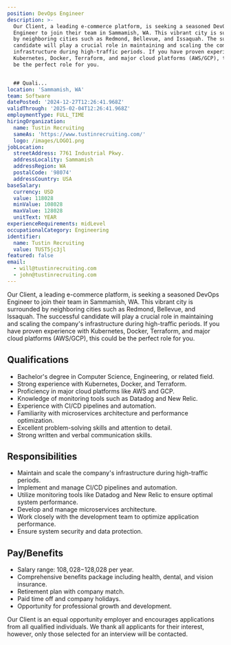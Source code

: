```yaml
---
position: DevOps Engineer
description: >-
  Our Client, a leading e-commerce platform, is seeking a seasoned DevOps
  Engineer to join their team in Sammamish, WA. This vibrant city is surrounded
  by neighboring cities such as Redmond, Bellevue, and Issaquah. The successful
  candidate will play a crucial role in maintaining and scaling the company's
  infrastructure during high-traffic periods. If you have proven experience with
  Kubernetes, Docker, Terraform, and major cloud platforms (AWS/GCP), this could
  be the perfect role for you.


  ## Quali...
location: 'Sammamish, WA'
team: Software
datePosted: '2024-12-27T12:26:41.968Z'
validThrough: '2025-02-04T12:26:41.968Z'
employmentType: FULL_TIME
hiringOrganization:
  name: Tustin Recruiting
  sameAs: 'https://www.tustinrecruiting.com/'
  logo: /images/LOGO1.png
jobLocation:
  streetAddress: 7761 Industrial Pkwy.
  addressLocality: Sammamish
  addressRegion: WA
  postalCode: '98074'
  addressCountry: USA
baseSalary:
  currency: USD
  value: 118028
  minValue: 108028
  maxValue: 128028
  unitText: YEAR
experienceRequirements: midLevel
occupationalCategory: Engineering
identifier:
  name: Tustin Recruiting
  value: TUST5jc3jl
featured: false
email:
  - will@tustinrecruiting.com
  - john@tustinrecruiting.com
---
```




Our Client, a leading e-commerce platform, is seeking a seasoned DevOps Engineer to join their team in Sammamish, WA. This vibrant city is surrounded by neighboring cities such as Redmond, Bellevue, and Issaquah. The successful candidate will play a crucial role in maintaining and scaling the company's infrastructure during high-traffic periods. If you have proven experience with Kubernetes, Docker, Terraform, and major cloud platforms (AWS/GCP), this could be the perfect role for you.

## Qualifications

- Bachelor's degree in Computer Science, Engineering, or related field.
- Strong experience with Kubernetes, Docker, and Terraform.
- Proficiency in major cloud platforms like AWS and GCP.
- Knowledge of monitoring tools such as Datadog and New Relic.
- Experience with CI/CD pipelines and automation.
- Familiarity with microservices architecture and performance optimization.
- Excellent problem-solving skills and attention to detail.
- Strong written and verbal communication skills.

## Responsibilities

- Maintain and scale the company's infrastructure during high-traffic periods.
- Implement and manage CI/CD pipelines and automation.
- Utilize monitoring tools like Datadog and New Relic to ensure optimal system performance.
- Develop and manage microservices architecture.
- Work closely with the development team to optimize application performance.
- Ensure system security and data protection.

## Pay/Benefits 

- Salary range: $108,028-$128,028 per year.
- Comprehensive benefits package including health, dental, and vision insurance.
- Retirement plan with company match.
- Paid time off and company holidays.
- Opportunity for professional growth and development.

Our Client is an equal opportunity employer and encourages applications from all qualified individuals. We thank all applicants for their interest, however, only those selected for an interview will be contacted.
